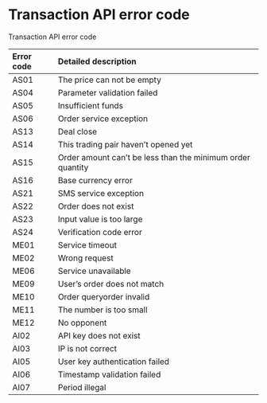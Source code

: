 #  Transaction API error code

Transaction API error code  

| Error code        | Detailed description    |
| :-----    | :-----   |
|AS01	|	The price can not be empty|
|AS04	|	Parameter validation failed|
|AS05	|	 Insufficient funds|
|AS06	|	Order service exception|
|AS13	|	Deal close|
|AS14	|	This trading pair haven’t opened yet|
|AS15	|	Order amount can’t be less than the minimum order quantity|
|AS16	|       Base currency error|
|AS21	|	SMS service exception|
|AS22	|	Order does not exist|
|AS23	|	Input value is too large|
|AS24	|	Verification code error|
|ME01	|	Service timeout|
|ME02	|	Wrong request|
|ME06	|	Service unavailable|
|ME09	|	User’s order does not match|
|ME10	|	Order queryorder invalid|
|ME11	|	The number is too small|
|ME12	|	No opponent|
|AI02	|	API key does not exist|
|AI03	|	IP is not correct|
|AI05	|	User key authentication failed|
|AI06	|	Timestamp validation failed|
|AI07	|	Period illegal|
